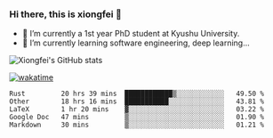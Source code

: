 ### Hi there, this is xiongfei 👋


- 🔭 I’m currently a 1st year PhD student at Kyushu University.
- 🌱 I’m currently learning software engineering, deep learning...

<!--
**Toma62299781/Toma62299781** is a ✨ _special_ ✨ repository because its `README.md` (this file) appears on your GitHub profile.
Here are some ideas to get you started:
-->

![Xiongfei's GitHub stats](https://github-readme-stats.vercel.app/api?username=Toma62299781)


[![wakatime](https://wakatime.com/badge/user/9e8d5516-d162-43e7-9563-87295d455a71.svg)](https://wakatime.com/@9e8d5516-d162-43e7-9563-87295d455a71)

<!--START_SECTION:waka-->
```text
Rust         20 hrs 39 mins  ████████████▒░░░░░░░░░░░░   49.50 % 
Other        18 hrs 16 mins  ███████████░░░░░░░░░░░░░░   43.81 % 
LaTeX        1 hr 20 mins    ▓░░░░░░░░░░░░░░░░░░░░░░░░   03.22 % 
Google Doc   47 mins         ▒░░░░░░░░░░░░░░░░░░░░░░░░   01.90 % 
Markdown     30 mins         ▒░░░░░░░░░░░░░░░░░░░░░░░░   01.21 % 
```
<!--END_SECTION:waka-->

